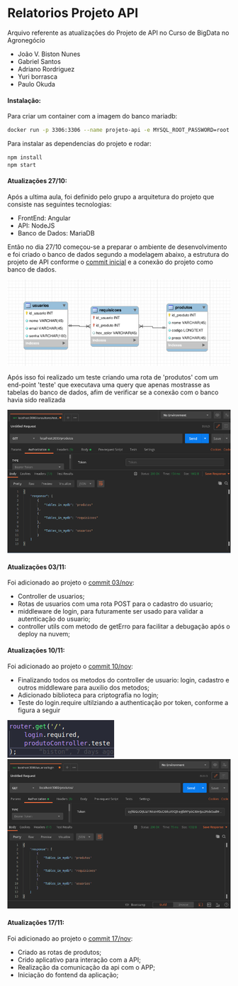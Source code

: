 # Relatorios Projeto API    

Arquivo referente as atualizações do Projeto de API no Curso de BigData no Agronegócio
  - João V. Biston Nunes
  - Gabriel Santos
  - Adriano Rordriguez
  - Yuri borrasca
  - Paulo Okuda
  
#### Instalação:
Para criar um container com a imagem do banco mariadb:
```sh 
docker run -p 3306:3306 --name projeto-api -e MYSQL_ROOT_PASSWORD=root -d mariadb:10.1.43
```
Para instalar as dependencias do projeto e rodar:
```sh
npm install
npm start
```

#### Atualizações 27/10:
Após a ultima aula, foi definido pelo grupo a arquitetura do projeto que consiste nas seguintes tecnologias:
  - FrontEnd: Angular
  - API: NodeJS
  - Banco de Dados: MariaDB
 
Então no dia 27/10 começou-se a preparar o ambiente de desenvolvimento e foi criado o banco de dados segundo a modelagem abaixo, a estrutura do projeto de API conforme o [commit inicial](https://github.com/BistonN/projeto-api/commit/5f517bfd50e5d8a25ec05152cc633b6078d100ef) e a conexão do projeto como banco de dados.

![](./imagens/modelagem.png)

Após isso foi realizado um teste criando uma rota de 'produtos' com um end-point 'teste' que executava uma query que apenas mostrasse as tabelas do banco de dados, afim de verificar se a conexão com o banco havia sido realizada

![](./imagens/postman.png)

#### Atualizações 03/11:
Foi adicionado ao projeto o [commit 03/nov](https://github.com/BistonN/projeto-api/commit/aef8bbf36f65080af29869ed17ea1d2f0ca15d0c):
  - Controller de usuarios;
  - Rotas de usuarios com uma rota POST para o cadastro do usuario;
  - middleware de login, para futuramente ser usado para validar a autenticação do usuario;
  - controller utils com metodo de getErro para facilitar a debugação após o deploy na nuvem;

#### Atualizações 10/11:
Foi adicionado ao projeto o [commit 10/nov](https://github.com/BistonN/projeto-api/commit/641b97a7a7c50b5ce5abc4b5d957db55c4f8539f):
  - Finalizando todos os metodos do controller de usuario: login, cadastro e outros middleware para auxilio dos metodos;
  - Adicionado biblioteca para criptografia no login;
  - Teste do login.require ultilziando a authenticação por token, conforme a figura a seguir

![](./imagens/rota_produtos_teste.png)
![](./imagens/rota_com_login_required.png)

#### Atualizações 17/11:
Foi adicionado ao projeto o [commit 17/nov](https://github.com/BistonN/projeto-api/commit/a470c9c2039c65243fc472141cab7f744b4369dc):
  - Criado as rotas de produtos;
  - Crido aplicativo para interação com a API;
  - Realização da comunicação da api com o APP;
  - Iniciação do fontend da aplicação;

